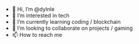 - 👋 Hi, I’m @dylnle
- 👀 I’m interested in tech
- 🌱 I’m currently learning coding / blockchain
- 💞️ I’m looking to collaborate on projects / gaming
- 📫 How to reach me 

<!---
dylnle/dylnle is a ✨ special ✨ repository because its `README.md` (this file) appears on your GitHub profile.
You can click the Preview link to take a look at your changes.
--->
